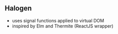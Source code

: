 ##  Halogen

- uses signal functions applied to virtual DOM
- inspired by Elm and Thermite (ReactJS wrapper)
